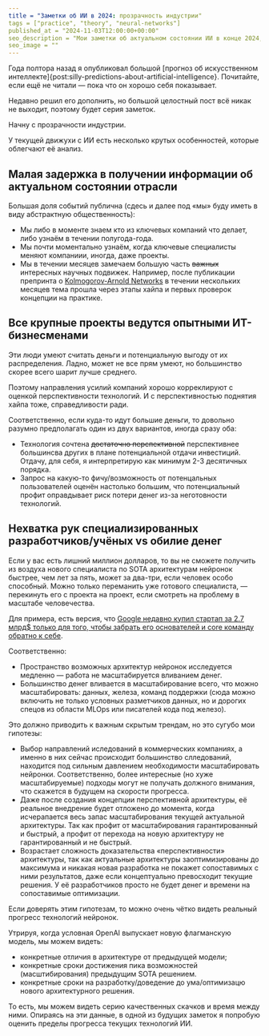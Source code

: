 ```yaml
---
title = "Заметки об ИИ в 2024: прозрачность индустрии"
tags = ["practice", "theory", "neural-networks"]
published_at = "2024-11-03T12:00:00+00:00"
seo_description = "Мои заметки об актуальном состоянии ИИ в конце 2024, эта часть о прозрачности индустрии."
seo_image = ""
---
```


Года полтора назад я опубликовал большой [прогноз об искусственном интеллекте]{post:silly-predictions-about-artificial-intelligence}. Почитайте, если ещё не читали — пока что он хорошо себя показывает.

Недавно решил его дополнить, но большой целостный пост всё никак не выходит, поэтому будет серия заметок.

Начну с прозрачности индустрии.

У текущей движухи с ИИ есть несколько крутых особенностей, которые облегчают её анализ.

<!-- more -->

## Малая задержка в получении информации об актуальном состоянии отрасли

Большая доля событий публична (сдесь и далее под «мы» буду иметь в виду абстрактную общественность):

- Мы либо в моменте знаем кто из ключевых компаний что делает, либо узнаём в течении полугода-года.
- Мы почти моментально узнаём, когда ключевые специалисты меняют компаниии, иногда, даже проекты.
- Мы в течении месяцев замечаем большую часть ~~важных~~ интересных научных подвижек. Например, после публикации препринта о [Kolmogorov-Arnold Networks](https://arxiv.org/abs/2404.19756) в течении нескольких месяцев тема прошла через этапы хайпа и первых проверок концепции на практике.

## Все крупные проекты ведутся опытными ИТ-бизнесменами

Эти люди умеют считать деньги и потенциальную выгоду от их распределения. Ладно, может не все прям умеют, но большинство скорее всего шарит лучше среднего.

Поэтому направления усилий компаний хорошо корреклируют с оценкой перспективности технологий. И с перспективностью поднятия хайпа тоже, справедливости ради.

Соответственно, если куда-то идут большие деньги, то довольно разумно предполагать один из двух вариантов, иногда сразу оба:

- Технология сочтена ~~достаточно перспективной~~ перспективнее большинсва других в плане потенциальной отдачи инвестиций. Отдачу, для себя, я интерпретирую как минимум 2-3 десятичных порядка.
- Запрос на какую-то фичу/возможность от потенцальных пользователей оценён настолько большим, что потенциальный профит оправдывает риск потери денег из-за неготовности технологий.

## Нехватка рук специализированных разработчиков/учёных vs обилие денег

Если у вас есть лишний миллион долларов, то вы не сможете получить из воздуха нового специалиста по SOTA архитектурам нейронок быстрее, чем лет за пять, может за два-три, если человек особо способный. Можно только переманить уже готового специалиста, — перекинуть его с проекта на проект, если смотреть на проблему в масштабе человечества.

Для примера, есть версия, что [Google недавно купил стартап за 2.7 млрд$ только для того, чтобы забрать его основателей и core команду обратно к себе](https://www.linkedin.com/pulse/analyzing-googles-characterai-acquisition-sramana-mitra-iramc/).

Соответственно:

- Пространство возможных архитектур нейронок исследуется медленно — работа не масштабируется вливанием денег.
- Большинство денег вливается в масштабирование всего, что можно масштабировать: данных, железа, команд поддержки (сюда можно включить не только условных разметчиков данных, но и дорогих спецов из области MLOps или писателей кода под железо).

Это должно приводить к важным скрытым трендам, но это сугубо мои гипотезы:

- Выбор направлений иследований в коммерческих компаниях, а именно в них сейчас происходит большинство слледований, находится под сильным давлением необходимости масштабировать нейронки. Соответственно, более интересные (но хуже масштабируемые) подходы могут не получать должного внимания, что скажется в будущем на скорости прогресса.
- Даже после создания концепции перспективной архитектуры, её реальное внедрение будет отложено до момента, когда исчерапается весь запас масштабирования текущей актуальной архитектуры. Так как профит от масштабирования гарантированный и быстрый, а профит от перехода на новую архитектуру не гарантированный и не быстрый.
- Возрастает сложность доказательства «перспективности» архитектуры, так как актуальные архитектуры заоптимизированы до максимума и никакая новая разработка не покажет сопоставимых с ними результатов, даже если концептуально превосходит текущие решения. У её разработчиков просто не будет денег и времени на сопоставимые оптимизации.

Если доверять этим гипотезам, то можно очень чётко видеть реальный прогресс технологий нейронок.

Утрируя, когда условная OpenAI выпускает новую флагманскую модель, мы можем видеть:

- конкретные отличия в архитектуре от предыдущей модели;
- конкретные сроки достижения пика возможностей (масштибирования) предыдущим SOTA решением.
- конкретные сроки на разработку/доведение до ума/оптимизацю нового архитектурного решения.

То есть, мы можем видеть серию качественных скачков и время между ними. Опираясь на эти данные, в одной из будущих заметок я попробую оценить пределы прогресса текущих технологий ИИ.
